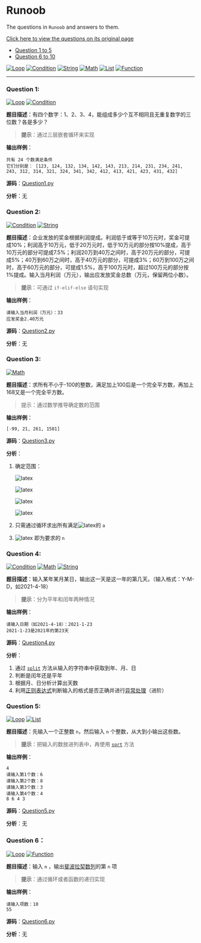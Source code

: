 # Runoob
The questions in `Runoob` and answers to them.

[Click here to view the questions on its original page](https://www.runoob.com/python/python-100-examples.html)

+ [Question 1 to 5](#question-1) 
+ [Question 6 to 10](#question-6) 

[![`Loop`](https://img.shields.io/badge/-Loop-brightgreen)](https://www.runoob.com/python3/python3-loop.html)
[![`Condition`](https://img.shields.io/badge/-Condition-yellow)](https://www.runoob.com/python3/python3-conditional-statements.html)
[![`String`](https://img.shields.io/badge/-String-red)](https://www.runoob.com/python3/python3-string.html)
[![`Math`](https://img.shields.io/badge/-Math-blue)](123)
[![`List`](https://img.shields.io/badge/-List-orange)](https://www.runoob.com/python3/python3-list.html)
[![`Function`](https://img.shields.io/badge/-Function-lightgrey)](https://www.runoob.com/python/python-functions.html)

------

### Question 1:

[![`Loop`](https://img.shields.io/badge/-Loop-brightgreen)](https://www.runoob.com/python3/python3-loop.html)
[![`Condition`](https://img.shields.io/badge/-Condition-yellow)](https://www.runoob.com/python3/python3-conditional-statements.html)

**题目描述**：有四个数字：1、2、3、4，能组成多少个互不相同且无重复数字的三位数？各是多少？

> **提示**：通过三层嵌套循环来实现

**输出样例**：

```
共有 24 个数满足条件
它们分别是： [123, 124, 132, 134, 142, 143, 213, 214, 231, 234, 241, 243, 312, 314, 321, 324, 341, 342, 412, 413, 421, 423, 431, 432]
```

**源码**：[Question1.py](https://github.com/asmld/Python/blob/master/Runoob/Question1.py)

**分析**：无

### Question 2:

[![`Condition`](https://img.shields.io/badge/-Condition-yellow)](https://www.runoob.com/python3/python3-conditional-statements.html)
[![`String`](https://img.shields.io/badge/-String-red)](https://www.runoob.com/python3/python3-string.html)

**题目描述**：企业发放的奖金根据利润提成。利润低于或等于10万元时，奖金可提成10%；利润高于10万元，低于20万元时，低于10万元的部分按10%提成，高于10万元的部分可提成7.5%；利润20万到40万之间时，高于20万元的部分，可提成5%；40万到60万之间时，高于40万元的部分，可提成3%；60万到100万之间时，高于60万元的部分，可提成1.5%，高于100万元时，超过100万元的部分按1%提成。输入当月利润（万元），输出应发放奖金总数（万元，保留两位小数）。

> **提示**：可通过 `if-elif-else` 语句实现

**输出样例**：

```
请输入当月利润（万元）：33
应发奖金2.40万元
```

**源码**：[Question2.py](https://github.com/asmld/Python/blob/master/Runoob/Question2.py)

**分析**：无

### Question 3:

[![`Math`](https://img.shields.io/badge/-Math-blue)](123)

**题目描述**：求所有不小于-100的整数，满足加上100后是一个完全平方数，再加上168又是一个完全平方数。

> 提示：通过数学推导确定数的范围

**输出样例**：

```
[-99, 21, 261, 1581]
```

**源码**：[Question3.py](https://github.com/asmld/Python/blob/master/Runoob/Question3.py)

**分析**：

1. 确定范围：

	![latex](https://latex.codecogs.com/svg.image?\inline&space;n&plus;100=a^2,n&plus;268=b^2\Rightarrow&space;b^2-a^2=168&space;)

	![latex](https://latex.codecogs.com/svg.image?\inline&space;b>a\Rightarrow&space;b\geq&space;a&plus;1)

	![latex](https://latex.codecogs.com/svg.image?\inline&space;168=b^2-a^2\geq(a&plus;1)^2-a^2=2a&plus;1)

	![latex](https://latex.codecogs.com/svg.image?\inline&space;a<84)

2. 只需通过循环求出所有满足![latex](https://latex.codecogs.com/svg.image?\inline&space;\sqrt{a^2&plus;168}\in&space;\mathbb{Z})的 `a`
3. ![latex](https://latex.codecogs.com/svg.image?\inline&space;a^2-100) 即为要求的 `n`

### Question 4:

[![`Condition`](https://img.shields.io/badge/-Condition-yellow)](https://www.runoob.com/python3/python3-conditional-statements.html)
[![`Math`](https://img.shields.io/badge/-Math-blue)](123)
[![`String`](https://img.shields.io/badge/-String-red)](https://www.runoob.com/python3/python3-string.html)

**题目描述**：输入某年某月某日，输出这一天是这一年的第几天。（输入格式：Y-M-D，如2021-4-18）

> **提示**：分为平年和闰年两种情况

**输出样例**：

```
请输入日期（如2021-4-18）：2021-1-23
2021-1-23是2021年的第23天
```

**源码**：[Question4.py](https://github.com/asmld/Python/blob/master/Runoob/Question4.py)

**分析**：

1. 通过 [`split`](https://www.runoob.com/python/att-string-split.html) 方法从输入的字符串中获取到年、月、日
2. 判断是闰年还是平年
3. 根据月、日分析计算出天数
4. 利用[正则表达式](https://www.runoob.com/python/python-reg-expressions.html )判断输入的格式是否正确并进行[异常处理](https://www.runoob.com/python/python-exceptions.html )（进阶）

### Question 5:

[![`Loop`](https://img.shields.io/badge/-Loop-brightgreen)](https://www.runoob.com/python3/python3-loop.html)
[![`List`](https://img.shields.io/badge/-List-orange)](https://www.runoob.com/python3/python3-list.html)

**题目描述**：先输入一个正整数 `n`，然后输入 `n` 个整数，从大到小输出这些数。

> **提示**：把输入的数放进列表中，再使用 [`sort`](https://www.runoob.com/python3/python3-att-list-sort.html) 方法

**输出样例**：

```
4
请输入第1个数：6
请输入第2个数：8
请输入第3个数：3
请输入第4个数：4
8 6 4 3 
```

**源码**：[Question5.py](https://github.com/asmld/Python/blob/master/Runoob/Question5.py)

**分析**：无

### Question 6：

[![`Loop`](https://img.shields.io/badge/-Loop-brightgreen)](https://www.runoob.com/python3/python3-loop.html)
[![`Function`](https://img.shields.io/badge/-Function-lightgrey)](https://www.runoob.com/python/python-functions.html)

**题目描述**：输入 `n` ，输出[斐波拉契数列](https://baike.baidu.com/item/%E6%96%90%E6%B3%A2%E9%82%A3%E5%A5%91%E6%95%B0%E5%88%97/99145)的第 `n` 项

> **提示**：通过循环或者函数的递归实现

**输出样例**：

```
请输入项数：10
55
```

**源码**：[Question6.py](https://github.com/asmld/Python/blob/master/Runoob/Question6.py)

**分析**：无
